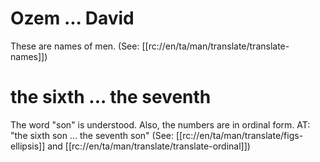 # Ozem ... David

These are names of men. (See: [[rc://en/ta/man/translate/translate-names]])

# the sixth ... the seventh

The word "son" is understood. Also, the numbers are in ordinal form. AT: "the sixth son ... the seventh son" (See: [[rc://en/ta/man/translate/figs-ellipsis]] and [[rc://en/ta/man/translate/translate-ordinal]])

